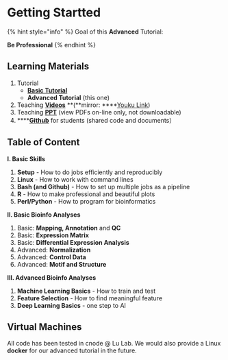 # Getting Startted

{% hint style="info" %}
Goal of this **Advanced** Tutorial:

**Be Professional**
{% endhint %}

## Learning Materials

1. Tutorial 
   * [**Basic Tutorial**](https://lulab.gitbooks.io/teaching)
   * **Advanced Tutorial** \(this one\) 
2. Teaching [**Videos**](https://cloud.tsinghua.edu.cn/d/db0fb4fecb5547e5b19b/) **\(**mirror: ****[Youku Link](http://list.youku.com/albumlist/show/id_51618375.html)\)
3. Teaching [**PPT**](https://www.jianguoyun.com/p/DTwA_GEQ0NLuBRjA9UY) \(view PDFs on-line only, not downloadable\)
4. \*\*\*\*[**Github**](https://lulab.github.io/training) for students \(shared code and documents）

## Table of Content

**I. Basic Skills**

1. **Setup** - How to do  jobs efficiently and reproducibly 
2. **Linux** - How to work with command lines
3. **Bash \(and Github\)** - How to set up multiple jobs as a pipeline
4. **R** - How to make professional and beautiful plots
5. **Perl/Python** - How to program for bioinformatics

**II. Basic Bioinfo Analyses**

1. Basic: **Mapping, Annotation** and **QC**
2. Basic: **Expression Matrix**
3. Basic: **Differential Expression Analysis**
4. Advanced: **Normalization**
5. Advanced: **Control Data**
6. Advanced: **Motif and Structure**

**III. Advanced Bioinfo Analyses**

1. **Machine Learning Basics** - How to train and test
2. **Feature Selection** - How to find meaningful feature
3. **Deep Learning Basics** - one step to AI

## Virtual Machines

All code has been tested in cnode @ Lu Lab. We would also provide a Linux **docker** for our advanced tutorial in the future.

